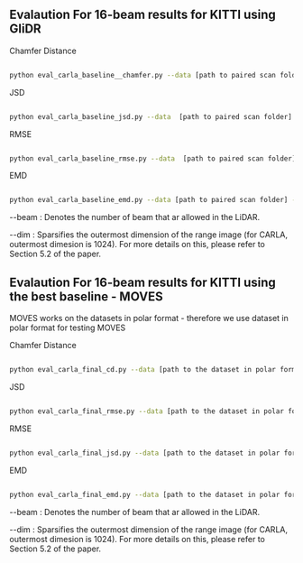 ## Evalaution For 16-beam results for KITTI using GliDR 

Chamfer Distance
``` bash

python eval_carla_baseline__chamfer.py --data [path to paired scan folder] --dim 8 --beam 16  --ae_weight model_80.t7
```

JSD

``` bash

python eval_carla_baseline_jsd.py --data  [path to paired scan folder] --dim 8 --beam 16  --ae_weight model_80.t7 
```      

RMSE

``` bash

python eval_carla_baseline_rmse.py --data  [path to paired scan folder] --dim 8 --beam 16  --ae_weight model_80.t7 
```      

EMD

``` bash

python eval_carla_baseline_emd.py --data [path to paired scan folder] --dim 8 --beam 16  --ae_weight model_80.t7 
```


--beam : Denotes the number of beam that ar allowed in the LiDAR. 

--dim  : Sparsifies the outermost dimension of the range image (for CARLA, outermost dimesion is 1024). For more details on this, please refer to Section 5.2 of the paper.





## Evalaution For 16-beam results for KITTI using the best baseline - MOVES

MOVES works on the datasets in polar format - therefore we use dataset in polar format for testing MOVES


Chamfer Distance

``` bash

python eval_carla_final_cd.py --data [path to the dataset in polar format]    --dim 8 --beam 16 --ae_weight gen_990.pth  --batch_size 64`
```

JSD

``` bash

python eval_carla_final_rmse.py --data [path to the dataset in polar format]    --dim 8 --beam 16 --ae_weight gen_990.pth  --batch_size 64
```      

RMSE

``` bash

python eval_carla_final_jsd.py --data [path to the dataset in polar format]    --dim 8 --beam 16 --ae_weight gen_990.pth  --batch_size 64
```      

EMD

``` bash

python eval_carla_final_emd.py --data [path to the dataset in polar format]    --dim 8 --beam 16 --ae_weight gen_990.pth  --batch_size 64
```


--beam : Denotes the number of beam that ar allowed in the LiDAR. 

--dim  : Sparsifies the outermost dimension of the range image (for CARLA, outermost dimesion is 1024). For more details on this, please refer to Section 5.2 of the paper.













